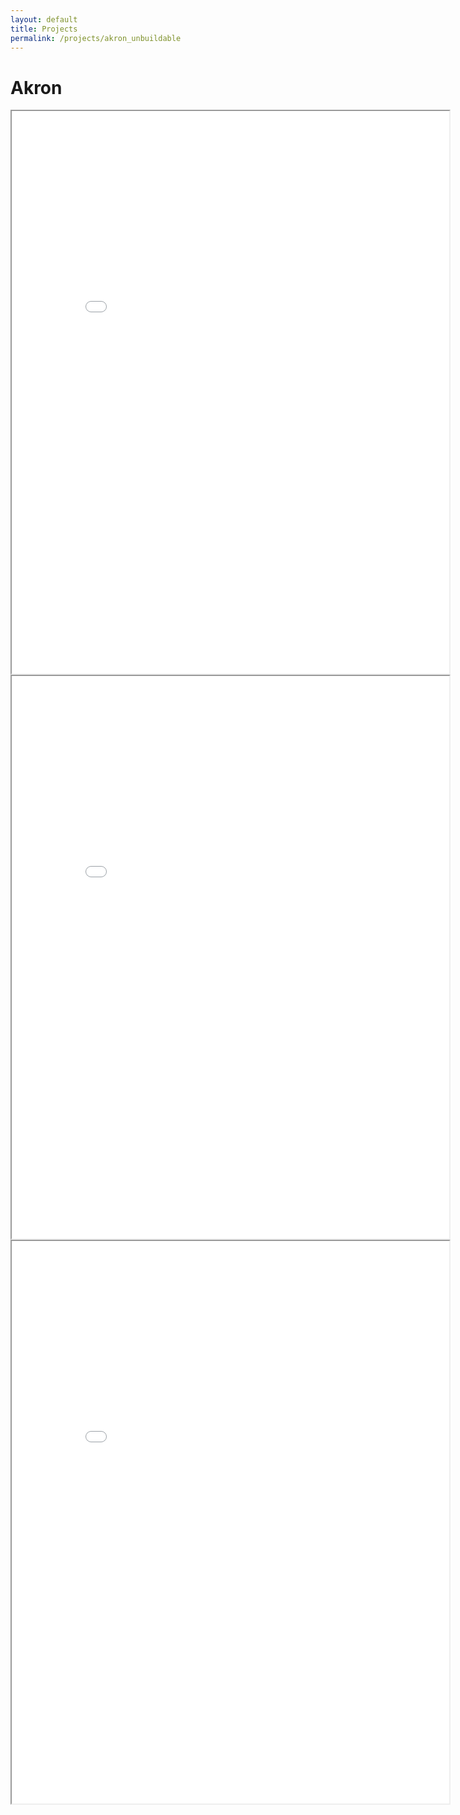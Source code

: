 ```yaml
---
layout: default
title: Projects
permalink: /projects/akron_unbuildable
---
```

# Akron


<iframe src="front_all.html" height="900" width="700"></iframe>

<iframe src="front_vacant.html" height="900" width="700"></iframe>

<iframe src="front_occupied.html" height="900" width="700"></iframe>